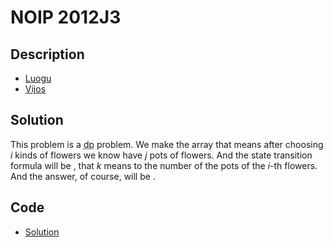 # NOIP 2012J3

## Description

- [Luogu](https://www.luogu.com.cn/problem/P1077)
- [Vijos](https://www.vijos.org/p/1792)

## Solution

This problem is a <abbr title="dynamic programming">dp</abbr> problem. We make the <data value="v{dp}"></data> array that <data value="v{dp}b{v{i}o{,}v{j}}"></data> means after choosing $i$ kinds of flowers we know have $j$ pots of flowers. And the state transition formula will be <data value="v{dp}b{v{i}o{,}v{j}}o{=}o{&sum;}i{o{min}o{(}v{a}b{v{i}}o{,}v{j}o{)}l{}v{k}o{=}c{0}}v{dp}b{v{i}o{-}c{1}o{,}v{j}o{-}v{k}}"></data>, that $k$ means to the number of the pots of the $i$-th flowers. And the answer, of course, will be <data value="v{dp}b{v{n}o{,}v{m}}"></data>.

## Code

- [Solution](NOIP.2012J3.0.cpp)
